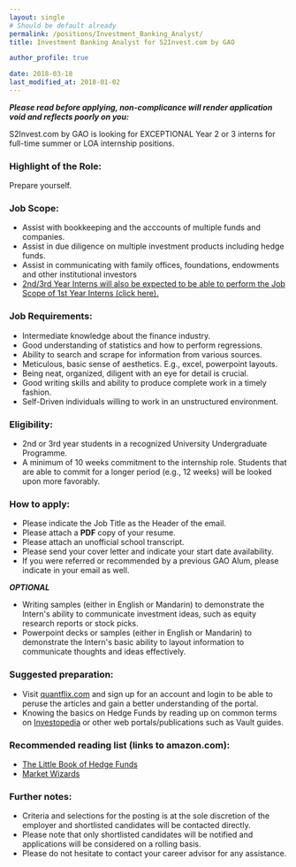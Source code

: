 ```yaml
---
layout: single
# Should be default already 
permalink: /positions/Investment_Banking_Analyst/
title: Investment Banking Analyst for S2Invest.com by GAO

author_profile: true

date: 2018-03-18
last_modified_at: 2018-01-02
---
```


_**Please read before applying, non-complicance will render application void and reflects poorly on you:**_

S2Invest.com by GAO is looking for EXCEPTIONAL Year 2 or 3 interns for full-time summer or LOA internship positions. 

### Highlight of the Role:
Prepare yourself.

### Job Scope: 
- Assist with bookkeeping and the acccounts of multiple funds and companies.
- Assist in due diligence on multiple investment products including hedge funds. 
- Assist in communicating with family offices, foundations, endowments and other institutional investors
- [2nd/3rd Year Interns will also be expected to be able to perform the Job Scope of 1st Year Interns (click here).](/positions/1st_Year_Research_Analysts)

### Job Requirements: 
- Intermediate knowledge about the finance industry.
- Good understanding of statistics and how to perform regressions.
- Ability to search and scrape for information from various sources.
- Meticulous, basic sense of aesthetics. E.g., excel, powerpoint layouts.  
- Being neat, organized, diligent with an eye for detail is crucial.
- Good writing skills and ability to produce complete work in a timely fashion.
- Self-Driven individuals willing to work in an unstructured environment.

### Eligibility:
- 2nd or 3rd year students in a recognized University Undergraduate Programme.
- A minimum of 10 weeks commitment to the internship role.  Students that are able to commit for a longer period (e.g., 12 weeks) will be looked upon more favorably.

### How to apply:
- Please indicate the Job Title as the Header of the email.
- Please attach a **PDF** copy of your resume.
- Please attach an unofficial school transcript.
- Please send your cover letter and indicate your start date availability.
- If you were referred or recommended by a previous GAO Alum, please indicate in your email as well.

_**OPTIONAL**_
- Writing samples (either in English or Mandarin) to demonstrate the Intern's ability to communicate investment ideas, such as equity research reports or stock picks.
- Powerpoint decks or samples (either in English or Mandarin) to demonstrate the Intern's basic ability to layout information to communicate thoughts and ideas effectively.

### Suggested preparation:
- Visit [quantflix.com](https://quantflix.com) and sign up for an account and login to be able to peruse the articles and gain a better understanding of the portal.
- Knowing the basics on Hedge Funds by reading up on common terms on [Investopedia](https://www.investopedia.com/university/hedge-fund/) or other web portals/publications such as Vault guides.

### Recommended reading list (links to amazon.com):
- [The Little Book of Hedge Funds](https://www.amazon.com/Little-Book-Hedge-Funds/dp/1118099672)
- [Market Wizards](https://www.amazon.com/Market-Wizards-Interviews-Top-Traders/dp/0135560934)

### Further notes:
- Criteria and selections for the posting is at the sole discretion of the employer and shortlisted candidates will be contacted directly.
- Please note that only shortlisted candidates will be notified and applications will be considered on a rolling basis.
- Please do not hesitate to contact your career advisor for any assistance.

